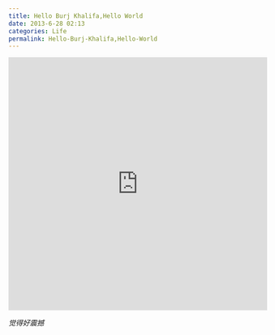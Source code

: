 ```yaml
---
title: Hello Burj Khalifa,Hello World
date: 2013-6-28 02:13
categories: Life
permalink: Hello-Burj-Khalifa,Hello-World
---
```


<center>
<iframe height=498 width=510 src="http://player.youku.com/embed/XNTc1MjE3NjIw" frameborder=0 allowfullscreen></iframe>
</center>

*觉得好震撼*
